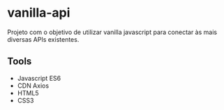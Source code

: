 # vanilla-api
Projeto com o objetivo de utilizar vanilla javascript para conectar às mais diversas APIs existentes.

## Tools
- Javascript ES6
- CDN Axios
- HTML5
- CSS3